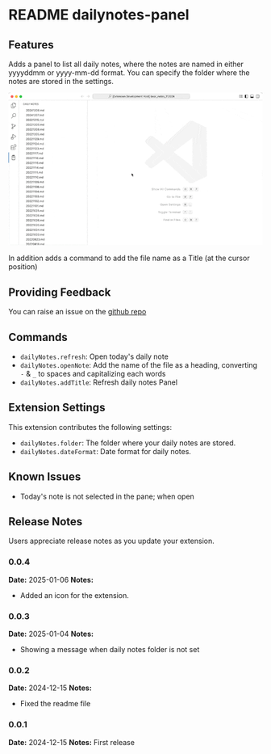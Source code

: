 # README dailynotes-panel 

## Features

Adds a panel to list all daily notes, where the notes are named in either yyyyddmm or yyyy-mm-dd format. You can specify the folder where the notes are stored in the settings.

![Create DailyNote](/resources/create-daily-note.gif)

In addition adds a command to add the file name as a Title (at the cursor position)

## Providing Feedback

You can raise an issue on the [github repo](https://github.com/ravivyas84/dailynotes-panel/issues)

## Commands

- `dailyNotes.refresh`: Open today's daily note
- `dailyNotes.openNote`: Add the name of the file as a heading, converting `-` & `_` to spaces and capitalizing each words
- `dailyNotes.addTitle`: Refresh daily notes Panel

## Extension Settings

This extension contributes the following settings:

*  `dailyNotes.folder`: The folder where your daily notes are stored.
*  `dailyNotes.dateFormat`: Date format for daily notes.

## Known Issues

- Today's note is not selected in the pane; when open

## Release Notes

Users appreciate release notes as you update your extension.

### 0.0.4

**Date:** 2025-01-06
**Notes:**

- Added an icon for the extension.
  
### 0.0.3

**Date:** 2025-01-04
**Notes:**

- Showing a message when daily notes folder is not set
  
### 0.0.2

**Date:** 2024-12-15
**Notes:**

- Fixed the readme file

### 0.0.1

**Date:** 2024-12-15
**Notes:** First release
